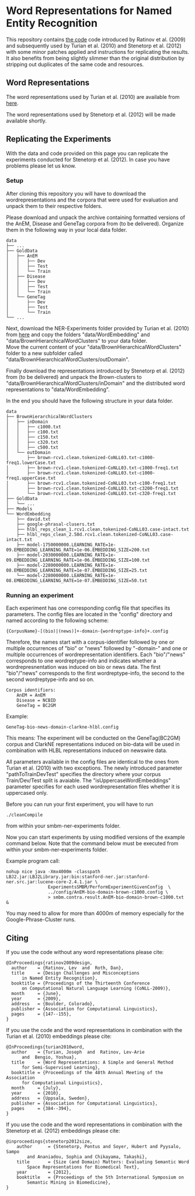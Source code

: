 # Word Representations for Named Entity Recognition #

This repository contains [the code][ratinov] code introduced by
Ratinov et al. (2009) and subsequently used by Turian et al. (2010) and
Stenetorp et al. (2012) with some minor patches applied and instructions for
replicating the results. It also benefits from being slightly slimmer than the
original distribution by stripping out duplicates of the same code and
resources.

[ratinov]: http://cogcomp.cs.illinois.edu/Data/ACL2010_NER_Experiments.php

## Word Representations ##

The word representations used by Turian et al. (2010) are available from
[here][turian].

The word representations used by Stenetorp et al. (2012) will be made
available shortly.

[turian]: http://metaoptimize.com/projects/wordreprs/

## Replicating the Experiments ##

With the data and code provided on this page you can replicate the experiments conducted for Stenetorp et al. (2012).
In case you have problems please let us know.

### Setup ###

After cloning this repository you will have to download the wordrepresentations and 
the corpora that were used for evaluation and unpack them to their respective folders.

Please download and unpack the archive containing formatted versions of the AnEM, Disease and GeneTag corpora from (to be delivered).
Organize them in the following way in your local data folder.

    data
    ├── ...
    ├── GoldData
    │   ├── AnEM
    │   │   ├── Dev
    │   │   ├── Test 
    │   │   └── Train
    │   ├── Disease
    │   │   ├── Dev
    │   │   ├── Test
    │   │   └── Train
    │   └── GeneTag
    │       ├── Dev
    │       ├── Test 
    │       └── Train
    └── ...

Next, download the NER-Experiments folder provided by Turian et al. (2010) from 
[here][turian-ner] and copy the folders "data/WordEmbedding" and "data/BrownHierarchicalWordClusters" to your data folder.  
Move the current content of your "data/BrownHierarchicalWordClusters" folder
to a new subfolder called "data/BrownHierarchicalWordClusters/outDomain".

Finally download the representations introduced by Stenetorp et al. (2012) from (to be delivered)
and unpack the Brown-clusters to "data/BrownHierarchicalWordClusters/inDomain" and the distributed word representations to 
"data/WordEmbedding".

[turian-ner]: http://cogcomp.cs.illinois.edu/Data/ACL2010_NER_Experiments.php

In the end you should have the following structure in your data folder.

    data
    ├── BrownHierarchicalWordClusters
    │   ├── inDomain
    │   │   ├── c1000.txt
    │   │   ├── c100.txt
    │   │   ├── c150.txt
    │   │   ├── c320.txt
    │   │   ├── c500.txt
    │   └── outDomain
    │       ├── brown-rcv1.clean.tokenized-CoNLL03.txt-c1000-freq1.lowerCase.txt
    │       ├── brown-rcv1.clean.tokenized-CoNLL03.txt-c1000-freq1.txt
    │       ├── brown-rcv1.clean.tokenized-CoNLL03.txt-c1000-freq1.upperCase.txt
    │       ├── brown-rcv1.clean.tokenized-CoNLL03.txt-c100-freq1.txt
    │       ├── brown-rcv1.clean.tokenized-CoNLL03.txt-c3200-freq1.txt
    │       └── brown-rcv1.clean.tokenized-CoNLL03.txt-c320-freq1.txt
    ├── GoldData
    │   └── ...
    ├── Models
    └── WordEmbedding
        ├── david.txt
        ├── google-phrasal-clusers.txt
        ├── hlbl_reps_clean_1.rcv1.clean.tokenized-CoNLL03.case-intact.txt
        ├── hlbl_reps_clean_2.50d.rcv1.clean.tokenized-CoNLL03.case-intact.txt
        ├── model-1750000000.LEARNING_RATE=1e-09.EMBEDDING_LEARNING_RATE=1e-06.EMBEDDING_SIZE=200.txt
        ├── model-2030000000.LEARNING_RATE=1e-09.EMBEDDING_LEARNING_RATE=1e-06.EMBEDDING_SIZE=100.txt
        ├── model-2280000000.LEARNING_RATE=1e-08.EMBEDDING_LEARNING_RATE=1e-07.EMBEDDING_SIZE=25.txt
        └── model-2280000000.LEARNING_RATE=1e-08.EMBEDDING_LEARNING_RATE=1e-07.EMBEDDING_SIZE=50.txt
        
        
### Running an experiment ###

Each experiment has one corresponding config file that specifies its parameters.
The config files are located in the "config" directory and named according to the following scheme:
    
    {CorpusName}-[(bio)|(news)]+-domain-{wordreptype-info}+.config
    
Therefore, the names start with a corpus-identifier followed by one or multiple occurrences of 
"bio" or "news" followed by "-domain-" and one or multiple occurrences of wordrepresentation identifiers.
Each "bio"/"news" corresponds to one wordreptype-info and indicates whether a wordrepresnentation was induced on 
bio or news data. The first "bio"/"news" corresponds to the first wordreptype-info, the second to the second
wordreptype-info and so on.

    Corpus identifiers:
        AnEM = AnEM
        Disease = NCBID
        GeneTag = BC2GM
        
Example:

    GeneTag-bio-news-domain-clarkne-hlbl.config

This means: The experiment will be conducted on the GeneTag(BC2GM) corpus and ClarkNE representations 
induced on bio-data will be used in combination with HLBL representations induced on newswire data.

All parameters available in the config files are identical to the ones from Turian et al. (2010) with two exceptions.
The newly introduced parameter "pathToTrainDevTest" specifies the directory where your corpus Train/Dev/Test split is avaiable.
The "isUppercaseWordEmbeddings" parameter specifies for each used wordrepresentation files whether it is uppercased only.

Before you can run your first experiment, you will have to run 

    ./cleanCompile
    
from within your smbm-ner-experiments folder.

Now you can start experiments by using modified versions of the example command below.
Note that the command below must be executed from within your smbm-ner-experiments folder.

Example program call:

    nohup nice java -Xmx4000m -classpath LBJ2.jar:LBJ2Library.jar:bin:stanford-ner.jar:stanford-ner.src.jar:lucene-core-2.4.1.jar \
                    ExperimentsSMBM/PerformExperimentGivenConfig  \
                    ../config/AnEM-bio-domain-brown-c1000.config \
                    > smbm.contra.result.AnEM-bio-domain-brown-c1000.txt  &


You may need to allow for more than 4000m of memory especially for the Google-Phrase-Cluster runs.


## Citing ##

If you use the code without any word representations please cite:

    @InProceedings{ratinov2009design,
      author    = {Ratinov, Lev  and  Roth, Dan},
      title     = {Design Challenges and Misconceptions
          in Named Entity Recognition},
      booktitle = {Proceedings of the Thirteenth Conference
          on Computational Natural Language Learning (CoNLL-2009)},
      month     = {June},
      year      = {2009},
      address   = {Boulder, Colorado},
      publisher = {Association for Computational Linguistics},
      pages     = {147--155},
    }

If you use the code and the word representations in combination with the
Turian et al. (2010) embeddings please cite:

    @InProceedings{turian2010word,
      author    = {Turian, Joseph  and  Ratinov, Lev-Arie
          and  Bengio, Yoshua},
      title     = {Word Representations: A Simple and General Method
          for Semi-Supervised Learning},
      booktitle = {Proceedings of the 48th Annual Meeting of the Association
          for Computational Linguistics},
      month     = {July},
      year      = {2010},
      address   = {Uppsala, Sweden},
      publisher = {Association for Computational Linguistics},
      pages     = {384--394},
    }

If you use the code and the word representations in combination with the
Stenetorp et al. (2012) embeddings please cite:

    @inproceedings{stenetorp2012size,
        author      = {Stenetorp, Pontus and Soyer, Hubert and Pyysalo, Sampo
            and Ananiadou, Sophia and Chikayama, Takashi},
        title       = {Size (and Domain) Matters: Evaluating Semantic Word
            Space Representations for Biomedical Text},
        year        = {2012},
        booktitle   = {Proceedings of the 5th International Symposium on
            Semantic Mining in Biomedicine},
    }
